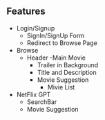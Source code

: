 ## Features
 - Login/Signup
    - SignIn/SignUp Form
    - Redirect to Browse Page
 - Browse
    - Header
    -Main Movie
      - Trailer in Background
      - Title and Description
      - Movie Suggestion
        - Mivie List
 - NetFlix GPT
    - SearchBar
    - Movie Suggestion